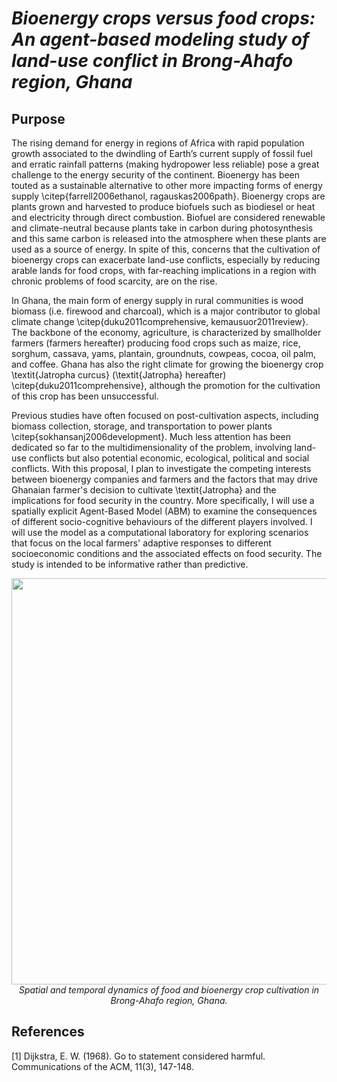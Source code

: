 # *Bioenergy crops versus food crops: An agent-based modeling study of land-use conflict in Brong-Ahafo region, Ghana*

## Purpose
<!---
Overthe past years, the government of Ghana drafted and planned to adopt biofuel policies such as financial instruments (i.e. biofuel subsidies) and regulatory instruments (i.e. biofuel targets and mandates) to support the biofuel industry. There are growing concerns that this projected growth in the biofuel industry can exacerbate the already existing food security situation in the country. We are developing an agent-based model to study land use conflict between food and bioenergy crop cultivation in Ghana's formerly Brong-Ahafo (i.e. Bono, Ahafo, and Bono-East) region. We will use the model to examine the extent to which farmers’ decisions to cultivate jatropha (a bioenergy crop) are influenced by their interaction with biofuel companies and other farmers through a common market where harvests are sold, the spatial land-use patterns that emerge from farmers’ decisions to cultivate jatropha and the implications of the obtained land-use patterns on food security (i.e. maize crop availability). -->

The rising demand for energy in regions of Africa with rapid population growth associated to the dwindling of Earth’s current supply of fossil fuel and erratic rainfall patterns (making hydropower less reliable) pose a great challenge to the energy security of the continent. Bioenergy has been touted as a sustainable alternative to other more impacting forms of energy supply \citep{farrell2006ethanol, ragauskas2006path}. Bioenergy crops are plants grown and harvested to produce biofuels such as biodiesel or heat and electricity through direct combustion. Biofuel are considered renewable and climate-neutral because plants take in carbon during photosynthesis and this same carbon is released into the atmosphere when these plants are used as a source of energy. In spite of this, concerns that the cultivation of bioenergy crops can exacerbate land-use conflicts, especially by reducing arable lands for food crops, with far-reaching implications in a region with chronic problems of food scarcity, are on the rise.

In Ghana, the main form of energy supply in rural communities is wood biomass (i.e. firewood and charcoal), which is a major contributor to global climate change \citep{duku2011comprehensive, kemausuor2011review}. The backbone of the economy, agriculture, is characterized by smallholder farmers (farmers hereafter) producing food crops such as maize, rice, sorghum, cassava, yams, plantain, groundnuts, cowpeas, cocoa, oil palm, and coffee. Ghana has also the right climate for growing the bioenergy crop \textit{Jatropha curcus} (\textit{Jatropha} hereafter) \citep{duku2011comprehensive}, although the promotion for the cultivation of this crop has been unsuccessful.

Previous studies have often focused on post-cultivation aspects, including biomass collection, storage, and transportation to power plants \citep{sokhansanj2006development}. Much less attention has been dedicated so far to the multidimensionality of the problem, involving land-use conflicts but also potential economic, ecological, political and social conflicts. With this proposal, I plan to investigate the competing interests between bioenergy companies and farmers and the factors that may drive Ghanaian farmer's decision to cultivate \textit{Jatropha} and the implications for food security in the country. More specifically, I will use a spatially explicit Agent-Based Model (ABM) to examine the consequences of different socio-cognitive behaviours of the different players involved. I will use the model as a computational laboratory for exploring scenarios that focus on the local farmers' adaptive responses to different socioeconomic conditions and the associated effects on food security. The study is intended to be informative rather than predictive. 



<p align="center">
   <img src="snapshot.png" width="650">
   <br>      
      <em> Spatial and temporal dynamics of food and bioenergy crop cultivation in Brong-Ahafo region, Ghana.  </em>   
</p>



## References
<a id="1">[1]</a> 
Dijkstra, E. W. (1968). 
Go to statement considered harmful. 
Communications of the ACM, 11(3), 147-148.
